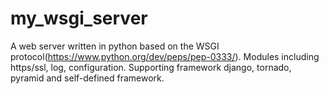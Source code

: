 # my_wsgi_server

A web server written in python based on the WSGI protocol(https://www.python.org/dev/peps/pep-0333/).
Modules including https/ssl, log, configuration.
Supporting framework django, tornado, pyramid and self-defined framework.
